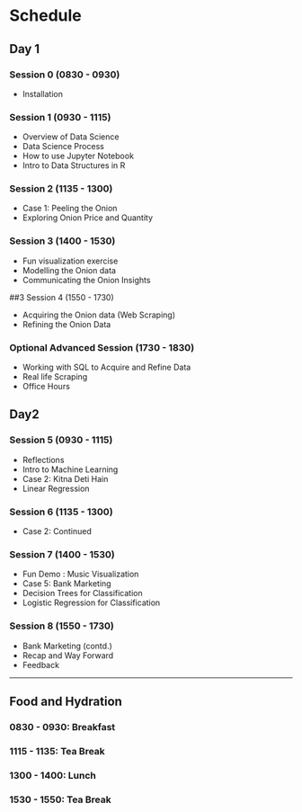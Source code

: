 # Schedule

## Day 1

### Session 0 (0830 - 0930)
- Installation

### Session 1 (0930 - 1115)
- Overview of Data Science
- Data Science Process
- How to use Jupyter Notebook
- Intro to Data Structures in R

### Session 2 (1135 - 1300)
- Case 1: Peeling the Onion
- Exploring Onion Price and Quantity

### Session 3 (1400 - 1530)
- Fun visualization exercise
- Modelling the Onion data
- Communicating the Onion Insights

##3 Session 4 (1550 - 1730)
- Acquiring the Onion data (Web Scraping)
- Refining the Onion Data

### Optional Advanced Session (1730 - 1830)
- Working with SQL to Acquire and Refine Data
- Real life Scraping
- Office Hours

## Day2

### Session 5 (0930 - 1115)
- Reflections
- Intro to Machine Learning
- Case 2: Kitna Deti Hain
- Linear Regression

### Session 6 (1135 - 1300)
- Case 2: Continued

### Session 7 (1400 - 1530)
- Fun Demo : Music Visualization
- Case 5: Bank Marketing
- Decision Trees for Classification
- Logistic Regression for Classification

### Session 8 (1550 - 1730)
- Bank Marketing (contd.)
- Recap and Way Forward
- Feedback

---

## Food and Hydration
### 0830 - 0930: Breakfast
### 1115 - 1135: Tea Break
### 1300 - 1400: Lunch
### 1530 - 1550: Tea Break
